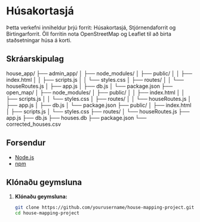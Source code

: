 # Húsakortasjá

Þetta verkefni inniheldur þrjú forrit: Húsakortasjá, Stjórnendaforrit og Birtingarforrit. Öll forritin nota OpenStreetMap og Leaflet til að birta staðsetningar húsa á korti.

## Skráarskipulag
house_app/
├── admin_app/
│   ├── node_modules/
│   ├── public/
│   │   ├── index.html
│   │   ├── scripts.js
│   │   └── styles.css
│   ├── routes/
│   │   └── houseRoutes.js
│   ├── app.js
│   ├── db.js
│   └── package.json
├── open_map/
│   ├── node_modules/
│   ├── public/
│   │   ├── index.html
│   │   ├── scripts.js
│   │   └── styles.css
│   ├── routes/
│   │   └── houseRoutes.js
│   ├── app.js
│   ├── db.js
│   └── package.json
├── public/
│   ├── index.html
│   ├── scripts.js
│   └── styles.css
├── routes/
│   └── houseRoutes.js
├── app.js
├── db.js
├── houses.db
├── package.json
└── corrected_houses.csv




## Forsendur

- [Node.js](https://nodejs.org/) 
- [npm](https://www.npmjs.com/) 

## Klónaðu geymsluna

1. **Klónaðu geymsluna:**
   ```bash
   git clone https://github.com/yourusername/house-mapping-project.git
   cd house-mapping-project
